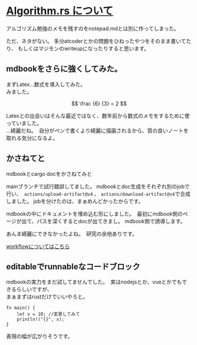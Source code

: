 # [Algorithm.rs について](https://tam1192.github.io/algorithm_rs/index.html)
アルゴリズム勉強のメモを残すのをnotepad.mdとは別に作ってしまった。

ただ、ネタがない。 多分atcoderとかの問題をひねったやつをそのまま書いてたり、
もしくはマジモンのwriteupになったりすると思います。

## mdbookをさらに強くしてみた。
まずLatex...数式を導入してみた。  
みました。

$$ \frac {6} {3} = 2 $$

Latexとの出会いはそんな最近ではなく、数年前から数式のメモをするために使っていました。  
...綺麗だね。　自分がペンで書くより綺麗に描画されるから、質の良いノートを取れる気分になるよ。

## かさねてと
mdbookとcargo docをかさねてみと   

mainブランチで試行錯誤してました。 mdbookとdoc生成をそれぞれ別のjobで行い、　`actions/upload-artifact@v4` 、 `actions/download-artifact@v4`で合成しました。
jobを分けたのは、まぁめんどかったからです。

mdbookの中にドキュメントを埋め込む形にしました。　最初にmdbook側のページが出て、パスを深くするとdocが出てきまし。 mdbook側で誘導します。

あんま綺麗にできなかったよね。　研究の余地ありです。

[workflowについてはこちら](https://github.com/tam1192/algorithm_rs/blob/main/.github/workflows/gh-pages.yml)

## editableでrunnableなコードブロック
mdbookの実力をまだ試してませんでした。　実はnodejsとか、vueとかでもできるらしいですが、  
まぁまずはrustだけでいいやろと。

```rust,editable
fn main() {
    let x = 10; //変更してみて
    println!("{}", x);
}
```

表現の幅が広がりそうです。
